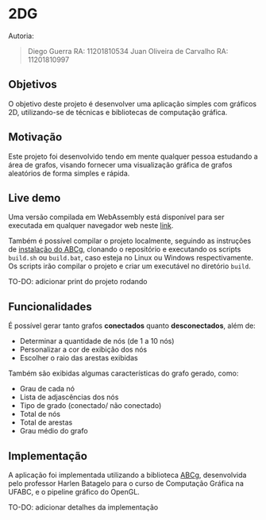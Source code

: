 # 2DG

Autoria:
> Diego Guerra 
> RA: 11201810534
> Juan Oliveira de Carvalho 
> RA: 11201810997

## Objetivos
O objetivo deste projeto é desenvolver uma aplicação simples com gráficos 2D, utilizando-se de técnicas e bibliotecas de computação gráfica.

## Motivação

Este projeto foi desenvolvido tendo em mente qualquer pessoa estudando a área de grafos, visando fornecer uma visualização gráfica de grafos aleatórios de forma simples e rápida.

## Live demo

Uma versão compilada em WebAssembly está disponível para ser executada em qualquer navegador web neste [link](https://juanocv.github.io/2DG/graph/).

Também é possível compilar o projeto localmente, seguindo as instruções de [instalação do ABCg](https://hbatagelo.github.io/cg/config.html), clonando o repositório e executando os scripts
```build.sh``` ou ```build.bat```, caso esteja no Linux ou Windows respectivamente. Os scripts irão compilar o projeto e criar um executável no diretório ```build```.

TO-DO: adicionar print do projeto rodando

## Funcionalidades

É possível gerar tanto grafos **conectados** quanto **desconectados**, além de:
-  Determinar a quantidade de nós (de 1 a 10 nós)
-  Personalizar a cor de exibição dos nós
-  Escolher o raio das arestas exibidas

Também são exibidas algumas características do grafo gerado, como:
-  Grau de cada nó
-  Lista de adjascências dos nós
-  Tipo de grado (conectado/ não conectado)
-  Total de nós
-  Total de arestas
-  Grau médio do grafo

## Implementação
A aplicação foi implementada utilizando a biblioteca [ABCg](https://github.com/hbatagelo/abcg), desenvolvida pelo professor Harlen Batagelo para o curso de Computação Gráfica na UFABC, e o pipeline gráfico do OpenGL.

TO-DO: adicionar detalhes da implementação
